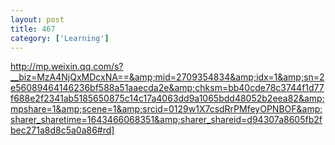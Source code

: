 ```yaml
---
layout: post
title: 467
category: ['Learning']
---
```


http://mp.weixin.qq.com/s?__biz=MzA4NjQxMDcxNA==&amp;mid=2709354834&amp;idx=1&amp;sn=2e56089464146236bf588a51aaecda2e&amp;chksm=bb40cde78c3744f1d77f688e2f2341ab5185650875c14c17a4063dd9a1065bdd48052b2eea82&amp;mpshare=1&amp;scene=1&amp;srcid=0129w1X7csdRrPMfeyOPNBOF&amp;sharer_sharetime=1643466068351&amp;sharer_shareid=d94307a8605fb2fbec271a8d8c5a0a86#rd]



